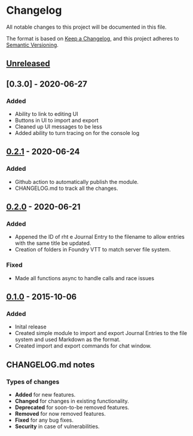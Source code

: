 # Changelog
All notable changes to this project will be documented in this file.

The format is based on [Keep a Changelog](https://keepachangelog.com/en/1.0.0/),
and this project adheres to [Semantic Versioning](https://semver.org/spec/v2.0.0.html).

## [Unreleased]

## [0.3.0] - 2020-06-27
### Added
- Ability to link to editing UI
- Buttons in UI to import and export
- Cleaned up UI messages to be less
- Added ability to turn tracing on for the console log

## [0.2.1] - 2020-06-24
### Added
- Github action to automatically publish the module.
- CHANGELOG.md to track all the changes.

## [0.2.0] - 2020-06-21
### Added
- Appened the ID of rht e Journal Entry to the filename to allow entries with the same title be updated.
- Creation of folders in Foundry VTT to match server file system. 

### Fixed
- Made all functions async to handle calls and race issues

## [0.1.0] - 2015-10-06
### Added
- Inital release
- Created simple module to import and export Journal Entries to the file system and used Markdown as the format. 
- Created import and export commands for chat window.

[Unreleased]: https://github.com/sytone/foundry-vtt-journal-sync/releases/tag/0.2.1...HEAD
[0.2.1]: https://github.com/sytone/foundry-vtt-journal-sync/compare/0.2.0...0.2.1
[0.2.0]: https://github.com/olivierlacan/keep-a-changelog/compare/v0.2.0...0.2.0
[0.2.0]: https://github.com/olivierlacan/keep-a-changelog/compare/v0.1.4...v0.2.0
[0.1.4]: https://github.com/olivierlacan/keep-a-changelog/compare/v0.1.0...v0.1.4
[0.1.0]: https://github.com/olivierlacan/keep-a-changelog/releases/tag/v0.1.0

## CHANGELOG.md notes

### Types of changes

- **Added** for new features.
- **Changed** for changes in existing functionality.
- **Deprecated** for soon-to-be removed features.
- **Removed** for now removed features.
- **Fixed** for any bug fixes.
- **Security** in case of vulnerabilities.

